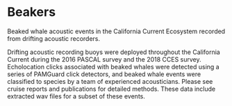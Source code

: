 # Beakers
Beaked whale acoustic events in the California Current Ecosystem recorded from drifting acoustic recorders.

Drifting acoustic recording buoys were deployed throughout the California Current during the 2016 PASCAL survey and the 2018 CCES survey. Echolocation clicks associated with beaked whales were detected using a series of PAMGuard click detectors, and beaked whale events were classified to species by a team of experienced acousticians. Please see cruise reports and publications for detailed methods.  These data include extracted wav files for a subset of these events. 
